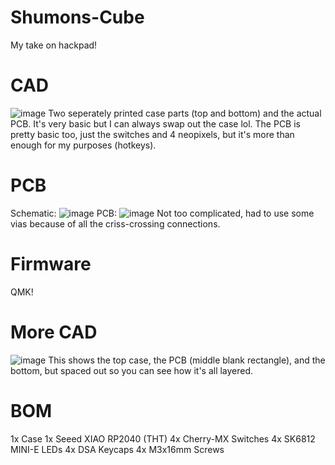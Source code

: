 # Shumons-Cube
My take on hackpad!

# CAD
![image](https://github.com/user-attachments/assets/5d5055c4-139a-4123-b756-a1733f894f0c)
Two seperately printed case parts (top and bottom) and the actual PCB. 
It's very basic but I can always swap out the case lol. The PCB is pretty basic too, just the switches and 4 neopixels, but it's more than enough for my purposes (hotkeys). 

# PCB
Schematic: ![image](https://github.com/user-attachments/assets/c2088ca1-ef2c-4f16-9bb3-8b607802f7f7)
PCB: ![image](https://github.com/user-attachments/assets/d359dea0-7637-41fb-8d83-de5f1ae568e9)
Not too complicated, had to use some vias because of all the criss-crossing connections. 

# Firmware
QMK! 

# More CAD
![image](https://github.com/user-attachments/assets/2338b5e0-ed3f-41ef-8260-60d0b2844865)
This shows the top case, the PCB (middle blank rectangle), and the bottom, but spaced out so you can see how it's all layered. 

# BOM
1x Case
1x Seeed XIAO RP2040 (THT)
4x Cherry-MX Switches
4x SK6812 MINI-E LEDs
4x DSA Keycaps
4x M3x16mm Screws
